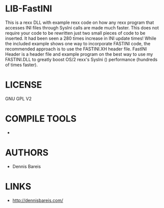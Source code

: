 LIB-FastINI
===========
This is a rexx DLL with example rexx code on how any rexx program that accesses INI files through SysIni calls are made much faster. This does not require your code to be rewritten just two small pieces of code to be inserted. It had been seen a 280 times increase in INI update times! While the included example shows one way to incorporate FASTINI code, the recommended approach is to use the FASTINI.XH header file. FastINI Header is a header file and example program on the best way to use my FASTINI.DLL to greatly boost OS/2 rexx's SysIni () performance (hundreds of times faster). 

LICENSE
===============
GNU GPL V2

COMPILE TOOLS
===============
* 

AUTHORS
===============
* Dennis Bareis

LINKS
===============
* http://dennisbareis.com/
